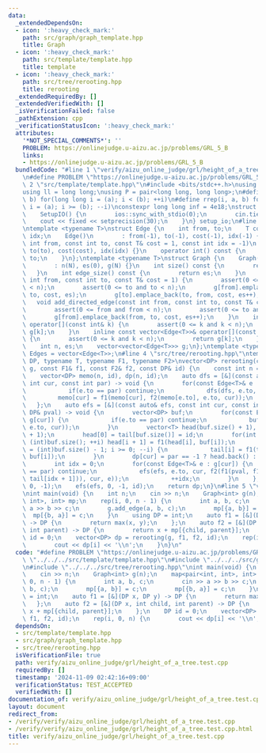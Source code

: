 ```yaml
---
data:
  _extendedDependsOn:
  - icon: ':heavy_check_mark:'
    path: src/graph/graph_template.hpp
    title: Graph
  - icon: ':heavy_check_mark:'
    path: src/template/template.hpp
    title: template
  - icon: ':heavy_check_mark:'
    path: src/tree/rerooting.hpp
    title: rerooting
  _extendedRequiredBy: []
  _extendedVerifiedWith: []
  _isVerificationFailed: false
  _pathExtension: cpp
  _verificationStatusIcon: ':heavy_check_mark:'
  attributes:
    '*NOT_SPECIAL_COMMENTS*': ''
    PROBLEM: https://onlinejudge.u-aizu.ac.jp/problems/GRL_5_B
    links:
    - https://onlinejudge.u-aizu.ac.jp/problems/GRL_5_B
  bundledCode: "#line 1 \"verify/aizu_online_judge/grl/height_of_a_tree.test.cpp\"\
    \n#define PROBLEM \"https://onlinejudge.u-aizu.ac.jp/problems/GRL_5_B\"\n#line\
    \ 2 \"src/template/template.hpp\"\n#include <bits/stdc++.h>\nusing namespace std;\n\
    using ll = long long;\nusing P = pair<long long, long long>;\n#define rep(i, a,\
    \ b) for(long long i = (a); i < (b); ++i)\n#define rrep(i, a, b) for(long long\
    \ i = (a); i >= (b); --i)\nconstexpr long long inf = 4e18;\nstruct SetupIO {\n\
    \    SetupIO() {\n        ios::sync_with_stdio(0);\n        cin.tie(0);\n    \
    \    cout << fixed << setprecision(30);\n    }\n} setup_io;\n#line 3 \"src/graph/graph_template.hpp\"\
    \ntemplate <typename T>\nstruct Edge {\n    int from, to;\n    T cost;\n    int\
    \ idx;\n    Edge()\n        : from(-1), to(-1), cost(-1), idx(-1) {}\n    Edge(const\
    \ int from, const int to, const T& cost = 1, const int idx = -1)\n        : from(from),\
    \ to(to), cost(cost), idx(idx) {}\n    operator int() const {\n        return\
    \ to;\n    }\n};\ntemplate <typename T>\nstruct Graph {\n    Graph(const int N)\n\
    \        : n(N), es(0), g(N) {}\n    int size() const {\n        return n;\n \
    \   }\n    int edge_size() const {\n        return es;\n    }\n    void add_edge(const\
    \ int from, const int to, const T& cost = 1) {\n        assert(0 <= from and from\
    \ < n);\n        assert(0 <= to and to < n);\n        g[from].emplace_back(from,\
    \ to, cost, es);\n        g[to].emplace_back(to, from, cost, es++);\n    }\n \
    \   void add_directed_edge(const int from, const int to, const T& cost = 1) {\n\
    \        assert(0 <= from and from < n);\n        assert(0 <= to and to < n);\n\
    \        g[from].emplace_back(from, to, cost, es++);\n    }\n    inline vector<Edge<T>>&\
    \ operator[](const int& k) {\n        assert(0 <= k and k < n);\n        return\
    \ g[k];\n    }\n    inline const vector<Edge<T>>& operator[](const int& k) const\
    \ {\n        assert(0 <= k and k < n);\n        return g[k];\n    }\n\n   private:\n\
    \    int n, es;\n    vector<vector<Edge<T>>> g;\n};\ntemplate <typename T>\nusing\
    \ Edges = vector<Edge<T>>;\n#line 4 \"src/tree/rerooting.hpp\"\ntemplate <typename\
    \ DP, typename T, typename F1, typename F2>\nvector<DP> rerooting(const Graph<T>&\
    \ g, const F1& f1, const F2& f2, const DP& id) {\n    const int n = g.size();\n\
    \    vector<DP> memo(n, id), dp(n, id);\n    auto dfs = [&](const auto& dfs, const\
    \ int cur, const int par) -> void {\n        for(const Edge<T>& e : g[cur]) {\n\
    \            if(e.to == par) continue;\n            dfs(dfs, e.to, cur);\n   \
    \         memo[cur] = f1(memo[cur], f2(memo[e.to], e.to, cur));\n        }\n \
    \   };\n    auto efs = [&](const auto& efs, const int cur, const int par, const\
    \ DP& pval) -> void {\n        vector<DP> buf;\n        for(const Edge<T>& e :\
    \ g[cur]) {\n            if(e.to == par) continue;\n            buf.emplace_back(f2(memo[e.to],\
    \ e.to, cur));\n        }\n        vector<T> head(buf.size() + 1), tail(buf.size()\
    \ + 1);\n        head[0] = tail[buf.size()] = id;\n        for(int i = 0; i <\
    \ (int)buf.size(); ++i) head[i + 1] = f1(head[i], buf[i]);\n        for(int i\
    \ = (int)buf.size() - 1; i >= 0; --i) {\n            tail[i] = f1(tail[i + 1],\
    \ buf[i]);\n        }\n        dp[cur] = par == -1 ? head.back() : f1(pval, head.back());\n\
    \        int idx = 0;\n        for(const Edge<T>& e : g[cur]) {\n            if(e.to\
    \ == par) continue;\n            efs(efs, e.to, cur, f2(f1(pval, f1(head[idx],\
    \ tail[idx + 1])), cur, e));\n            ++idx;\n        }\n    };\n    dfs(dfs,\
    \ 0, -1);\n    efs(efs, 0, -1, id);\n    return dp;\n}\n#line 5 \"verify/aizu_online_judge/grl/height_of_a_tree.test.cpp\"\
    \nint main(void) {\n    int n;\n    cin >> n;\n    Graph<int> g(n);\n    map<pair<int,\
    \ int>, int> mp;\n    rep(i, 0, n - 1) {\n        int a, b, c;\n        cin >>\
    \ a >> b >> c;\n        g.add_edge(a, b, c);\n        mp[{a, b}] = c;\n      \
    \  mp[{b, a}] = c;\n    }\n    using DP = int;\n    auto f1 = [&](DP x, DP y)\
    \ -> DP {\n        return max(x, y);\n    };\n    auto f2 = [&](DP x, int child,\
    \ int parent) -> DP {\n        return x + mp[{child, parent}];\n    };\n    DP\
    \ id = 0;\n    vector<DP> dp = rerooting(g, f1, f2, id);\n    rep(i, 0, n) {\n\
    \        cout << dp[i] << '\\n';\n    }\n}\n"
  code: "#define PROBLEM \"https://onlinejudge.u-aizu.ac.jp/problems/GRL_5_B\"\n#include\
    \ \"../../../src/template/template.hpp\"\n#include \"../../../src/graph/graph_template.hpp\"\
    \n#include \"../../../src/tree/rerooting.hpp\"\nint main(void) {\n    int n;\n\
    \    cin >> n;\n    Graph<int> g(n);\n    map<pair<int, int>, int> mp;\n    rep(i,\
    \ 0, n - 1) {\n        int a, b, c;\n        cin >> a >> b >> c;\n        g.add_edge(a,\
    \ b, c);\n        mp[{a, b}] = c;\n        mp[{b, a}] = c;\n    }\n    using DP\
    \ = int;\n    auto f1 = [&](DP x, DP y) -> DP {\n        return max(x, y);\n \
    \   };\n    auto f2 = [&](DP x, int child, int parent) -> DP {\n        return\
    \ x + mp[{child, parent}];\n    };\n    DP id = 0;\n    vector<DP> dp = rerooting(g,\
    \ f1, f2, id);\n    rep(i, 0, n) {\n        cout << dp[i] << '\\n';\n    }\n}"
  dependsOn:
  - src/template/template.hpp
  - src/graph/graph_template.hpp
  - src/tree/rerooting.hpp
  isVerificationFile: true
  path: verify/aizu_online_judge/grl/height_of_a_tree.test.cpp
  requiredBy: []
  timestamp: '2024-11-09 02:42:16+09:00'
  verificationStatus: TEST_ACCEPTED
  verifiedWith: []
documentation_of: verify/aizu_online_judge/grl/height_of_a_tree.test.cpp
layout: document
redirect_from:
- /verify/verify/aizu_online_judge/grl/height_of_a_tree.test.cpp
- /verify/verify/aizu_online_judge/grl/height_of_a_tree.test.cpp.html
title: verify/aizu_online_judge/grl/height_of_a_tree.test.cpp
---
```

